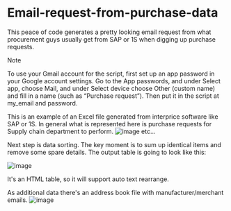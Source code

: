 # Email-request-from-purchase-data
This peace of code generates a pretty looking email request from what procurement guys usually get from SAP or 1S when digging up purchase requests.

>[!NOTE]
>To use your Gmail account for the script, first set up an app password in your Google account settings. Go to the App passwords, and under Select app, choose Mail, and under Select device choose Other (custom name) and fill in a name (such as “Purchase request”). Then put it in the script at my_email and password.


This is an example of an Excel file generated from interprice software like SAP or 1S.
In general what is represented here is purchase requests for Supply chain department to perform.
![image](https://github.com/Andrudewt/Email-request-from-purchase-data/assets/137271592/51d6e75a-3aed-457a-9c46-5fe36e13e4e4)
etc...

Next step is data sorting. The key moment is to sum up identical items and remove some spare details. 
The output table is going to look like this:

![image](https://github.com/Andrudewt/Email-request-from-purchase-request-data/assets/137271592/f6abc6dd-7756-4669-97e8-0df427952c24)

It's an HTML table, so it will support auto text rearrange.

As additional data there's an address book file with manufacturer/merchant emails.
![image](https://github.com/Andrudewt/Email-request-from-purchase-request-data/assets/137271592/ef7c29f2-00b5-450f-83f8-6a5fcdf0324e)

